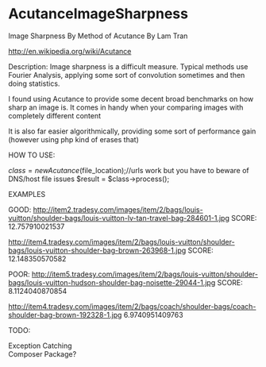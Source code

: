 AcutanceImageSharpness
======================

Image Sharpness By Method of Acutance
By Lam Tran


http://en.wikipedia.org/wiki/Acutance



Description:
Image sharpness is a difficult measure. Typical methods use Fourier Analysis, 
applying some sort of convolution sometimes and then doing statistics. 

I found using Acutance to provide some decent broad benchmarks on how sharp an image is. It comes in handy when your comparing images with completely different content

It is also far easier algorithmically, providing some sort of performance gain 
(however using php kind of erases that)


HOW TO USE:

$class = new Acutance($file_location);//urls work but you have to beware of DNS/host file issues
$result = $class->process();


EXAMPLES

GOOD:
http://item2.tradesy.com/images/item/2/bags/louis-vuitton/shoulder-bags/louis-vuitton-lv-tan-travel-bag-284601-1.jpg
SCORE: 12.757910021537

http://item4.tradesy.com/images/item/2/bags/louis-vuitton/shoulder-bags/louis-vuitton-shoulder-bag-brown-263968-1.jpg
SCORE: 12.148350570582

POOR:
http://item5.tradesy.com/images/item/2/bags/louis-vuitton/shoulder-bags/louis-vuitton-hudson-shoulder-bag-noisette-29044-1.jpg
SCORE: 8.1124040870854

http://item4.tradesy.com/images/item/2/bags/coach/shoulder-bags/coach-shoulder-bag-brown-192328-1.jpg
6.9740951409763

TODO:

Exception Catching<br>
Composer Package?<br>

